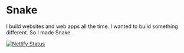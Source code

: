 # Snake

I build websites and web apps all the time. I wanted to build something different. So I made Snake.

[![Netlify Status](https://api.netlify.com/api/v1/badges/7abad04d-a196-4481-816e-f13c11fd540c/deploy-status)](https://app.netlify.com/sites/snekies/deploys)
